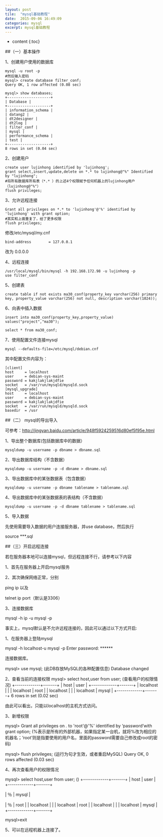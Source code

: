 ```yaml
---
layout: post
tile:  "mysql基础教程"
date:  2015-09-06 16:49:09
categories: mysql 
excerpt: mysql基础教程
---
```


* content
{:toc}




##（一）基本操作


1、创建用户使用的数据库
	
	mysql -u root -p
	#然后输入密码
	mysql> create database filter_conf;
	Query OK, 1 row affected (0.08 sec)
	
	mysql> show databases;
	+--------------------+
	| Database |
	+--------------------+
	| information_schema |
	| datang2 |
	| dt2designer |
	| dt2log |
	| filter_conf |
	| mysql |
	| performance_schema |
	| test |
	+--------------------+
	8 rows in set (0.04 sec)


2、创建用户
	
	create user lujinhong identified by 'lujinhong';
	grant select,insert,update,delete on *.* to lujinhong@"%" Identified by "lujinhong";
	#将所有数据库所有表（*.* ）的上述4个权限赋予任何机器上的lujinhong用户（lujinhong@"%"）
	flush privileges;

3、允许远程连接
	
	Grant all privileges on *.* to 'lujinhong'@'%' identified by 'lujinhong' with grant option;
	#其实和上面重复了，给了更多权限
	flush privileges;

修改/etc/mysql/my.cnf

	bind-address        = 127.0.0.1

改为 0.0.0.0


4、远程连接
	
	/usr/local/mysql/bin/mysql -h 192.168.172.98 -u lujinhong -p
	use filter_conf

5、创建表
	
	create table if not exists ma30_conf(property_key varchar(256) primary key, property_value varchar(256) not null, description varchar(1024));

6、向表中插入数据

	insert into ma30_conf(property_key,property_value) values("project","ma30");
	
	select * from ma30_conf;


7、使用配置文件连接mysql

	mysql --defaults-file=/etc/mysql/debian.cnf

其中配置文件内容为：
	
	[client]
	host     = localhost
	user     = debian-sys-maint
	password = kakjlakjlakjdfie
	socket   = /var/run/mysqld/mysqld.sock
	[mysql_upgrade]
	host     = localhost
	user     = debian-sys-maint
	password = kakjlakjlakjdfie
	socket   = /var/run/mysqld/mysqld.sock
	basedir  = /usr



##（二） mysql的导出导入

可参考：http://jingyan.baidu.com/article/948f5924259516d80ef5f95e.html

1、导出整个数据库(包括数据库中的数据）

    mysqldump -u username -p dbname > dbname.sql    

2、导出数据库结构（不含数据）

    mysqldump -u username -p -d dbname > dbname.sql    

3、导出数据库中的某张数据表（包含数据）

    mysqldump -u username -p dbname tablename > tablename.sql    

4、导出数据库中的某张数据表的表结构（不含数据）

    mysqldump -u username -p -d dbname tablename > tablename.sql 

5、导入数据

先使用需要导入数据的用户连接服务器，并use database，然后执行

source ***.sql  

 

 


##（三）开启远程连接

若在服务器本地可以连接mysql，但远程连接不行，请参考以下内容

1、首先在服务器上开启mysql服务


2、其次确保网络正常，分别

ping ip 以及

telnet ip port（默认是3306）

3、连接数据库

mysql  -h ip -u mysql -p


事实上，mysql默认是不允许远程连接的，因此可以通过以下方式开启:

1、在服务器上登陆mysql

mysql -h localhost-u mysql -p 
Enter password:    ******

连接数据库。

mysql> use mysql;   (此DB存放MySQL的各种配置信息)
Database changed

2、查看当前的连接权限
mysql> select host,user from user; (查看用户的权限情况)
+-------------+-------+
| host            | user    |
+-------------+-------+
| localhost      |           |
| localhost      | root   |
| localhost      |           |
| localhost      | mysql |
+-------------+-------+
6 rows in set (0.02 sec)

由此可以看出，只能以localhost的主机方式访问。

 

3、新增权限

mysql> Grant all privileges on *.* to 'root'@'%' identified by ‘password’with grant option;
(%表示是所有的外部机器，如果指定某一台机，就将%改为相应的机器名；‘root’则是指要使用的用户名，里面的password需要自己修改成root的密码)

mysql> flush privileges;  (运行为句才生效，或者重启MySQL)
Query OK, 0 rows affected (0.03 sec)

 

4、再次查看用户的权限情况

mysql> select host,user from user; ()
+-------------+-------+
| host            | user    |
+-------------+-------+

| ％                 | mysql |

| ％                 | root   |
| localhost      |           |
| localhost      | root   |
| localhost      |           |
| localhost      | mysql |
+-------------+-------+

mysql>exit

 

5、可以在远程机器上连接了。
